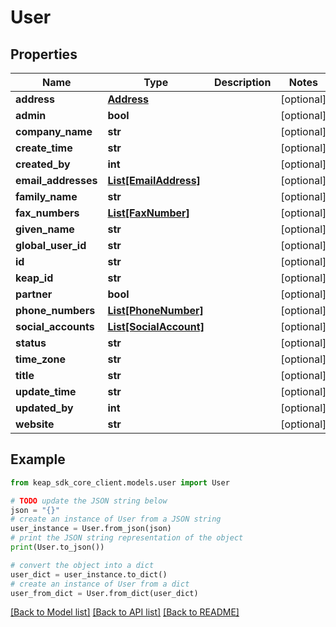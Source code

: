 # User


## Properties

Name | Type | Description | Notes
------------ | ------------- | ------------- | -------------
**address** | [**Address**](Address.md) |  | [optional] 
**admin** | **bool** |  | [optional] 
**company_name** | **str** |  | [optional] 
**create_time** | **str** |  | [optional] 
**created_by** | **int** |  | [optional] 
**email_addresses** | [**List[EmailAddress]**](EmailAddress.md) |  | [optional] 
**family_name** | **str** |  | [optional] 
**fax_numbers** | [**List[FaxNumber]**](FaxNumber.md) |  | [optional] 
**given_name** | **str** |  | [optional] 
**global_user_id** | **str** |  | [optional] 
**id** | **str** |  | [optional] 
**keap_id** | **str** |  | [optional] 
**partner** | **bool** |  | [optional] 
**phone_numbers** | [**List[PhoneNumber]**](PhoneNumber.md) |  | [optional] 
**social_accounts** | [**List[SocialAccount]**](SocialAccount.md) |  | [optional] 
**status** | **str** |  | [optional] 
**time_zone** | **str** |  | [optional] 
**title** | **str** |  | [optional] 
**update_time** | **str** |  | [optional] 
**updated_by** | **int** |  | [optional] 
**website** | **str** |  | [optional] 

## Example

```python
from keap_sdk_core_client.models.user import User

# TODO update the JSON string below
json = "{}"
# create an instance of User from a JSON string
user_instance = User.from_json(json)
# print the JSON string representation of the object
print(User.to_json())

# convert the object into a dict
user_dict = user_instance.to_dict()
# create an instance of User from a dict
user_from_dict = User.from_dict(user_dict)
```
[[Back to Model list]](../README.md#documentation-for-models) [[Back to API list]](../README.md#documentation-for-api-endpoints) [[Back to README]](../README.md)


